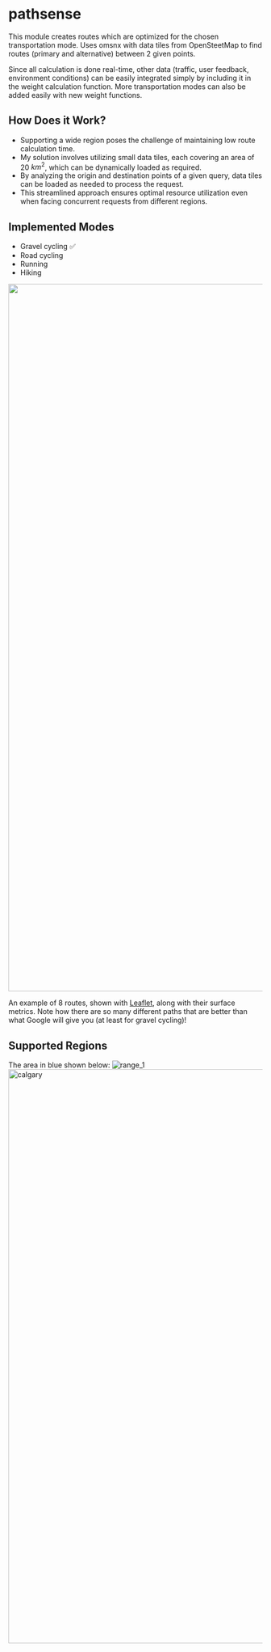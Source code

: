 # pathsense

This module creates routes which are optimized for the chosen transportation mode. Uses omsnx with data tiles from OpenSteetMap to find routes (primary and alternative) between 2 given points.

Since all calculation is done real-time, other data (traffic, user feedback, environment conditions) can be easily integrated simply by including it in the weight calculation function. More transportation modes can also be added easily with new weight functions.

## How Does it Work?
- Supporting a wide region poses the challenge of maintaining low route calculation time.
- My solution involves utilizing small data tiles, each covering an area of 20 $km^2$, which can be dynamically loaded as required.
- By analyzing the origin and destination points of a given query, data tiles can be loaded as needed to process the request.
- This streamlined approach ensures optimal resource utilization even when facing concurrent requests from different regions.

## Implemented Modes
- Gravel cycling ✅
- Road cycling
- Running
- Hiking

<img width="1400" src="https://github.com/andreytakhtamirov/pathsense/assets/70922688/1ee9a395-ad05-4f09-944d-7c1faec589cc">

An example of 8 routes, shown with [Leaflet](https://github.com/Leaflet/Leaflet), along with their surface metrics. Note how there are so many different paths that are better than what Google will give you (at least for gravel cycling)!


## Supported Regions
The area in blue shown below:
![range_1](https://github.com/andreytakhtamirov/trailblaze-pathsense/assets/70922688/9db4146e-74a8-44da-bb5d-1ffd4fd29063)
<img width="1136" alt="calgary" src="https://github.com/andreytakhtamirov/trailblaze-pathsense/assets/70922688/d0200d81-d4b4-4bd8-b6a0-fdf2cdd79142">
